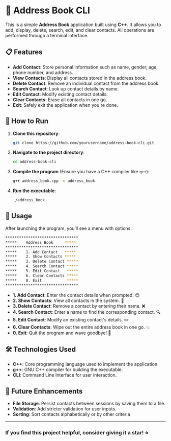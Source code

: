 # 📒 Address Book CLI

This is a simple **Address Book** application built using **C++**. It allows you to add, display, delete, search, edit, and clear contacts. All operations are performed through a terminal interface.

## 📋 Features

- **Add Contact**: Store personal information such as name, gender, age, phone number, and address.
- **View Contacts**: Display all contacts stored in the address book.
- **Delete Contact**: Remove an individual contact from the address book.
- **Search Contact**: Look up contact details by name.
- **Edit Contact**: Modify existing contact details.
- **Clear Contacts**: Erase all contacts in one go.
- **Exit**: Safely exit the application when you're done.

## 🚀 How to Run

1. **Clone this repository**:
   ```bash
   git clone https://github.com/yourusername/address-book-cli.git
   ```
2. **Navigate to the project directory**:
   ```bash
   cd address-book-cli
   ```
3. **Compile the program** (Ensure you have a C++ compiler like `g++`):
   ```bash
   g++ address_book.cpp -o address_book
   ```
4. **Run the executable**:
   ```bash
   ./address_book
   ```

## 📖 Usage

After launching the program, you’ll see a menu with options:

```bash
********************************
*****    Address Book     *****
********************************
*****    1. Add Contact   *****
*****    2. Show Contacts *****
*****    3. Delete Contact *****
*****    4. Search Contact *****
*****    5. Edit Contact   *****
*****    6. Clear Contacts *****
*****    0. Exit           *****
********************************
```

- **1. Add Contact**: Enter the contact details when prompted. 😊
- **2. Show Contacts**: View all contacts in the system. 📜
- **3. Delete Contact**: Remove a contact by entering their name. ❌
- **4. Search Contact**: Enter a name to find the corresponding contact. 🔍
- **5. Edit Contact**: Modify an existing contact's details. ✏️
- **6. Clear Contacts**: Wipe out the entire address book in one go. 💥
- **0. Exit**: Quit the program and wave goodbye! 👋

## 🛠️ Technologies Used

- **C++**: Core programming language used to implement the application.
- **g++**: GNU C++ compiler for building the executable.
- **CLI**: Command Line Interface for user interaction.

## 🧩 Future Enhancements

- **File Storage**: Persist contacts between sessions by saving them to a file.
- **Validation**: Add stricter validation for user inputs.
- **Sorting**: Sort contacts alphabetically or by other criteria

---

### **If you find this project helpful, consider giving it a star!** ⭐